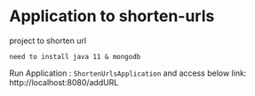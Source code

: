 # Application to shorten-urls
project to shorten url

`
need to install java 11 &
mongodb
`

Run Application :
``ShortenUrlsApplication`` 
and access below link: 
http://localhost:8080/addURL
